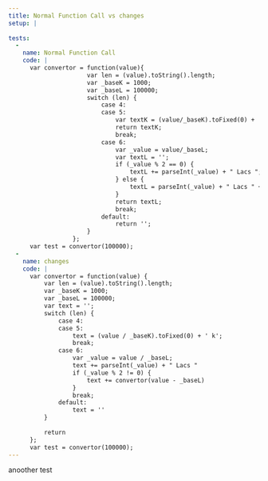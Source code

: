 ```yaml
---
title: Normal Function Call vs changes 
setup: |
  
tests:
  -
    name: Normal Function Call
    code: |
      var convertor = function(value){
                      var len = (value).toString().length;
                      var _baseK = 1000;
                      var _baseL = 100000;
                      switch (len) {
                          case 4:
                          case 5:
                              var textK = (value/_baseK).toFixed(0) + ' k';
                              return textK;
                              break;
                          case 6:
                              var _value = value/_baseL;
                              var textL = '';
                              if (_value % 2 == 0) {
                                  textL += parseInt(_value) + " Lacs ";
                              } else {
                                  textL = parseInt(_value) + " Lacs " + convertor(value - _baseL)
                              }
                              return textL;
                              break;
                          default:
                              return '';
                      }
                  };
      var test = convertor(100000);
  -
    name: changes 
    code: |
      var convertor = function(value) {
          var len = (value).toString().length;
          var _baseK = 1000;
          var _baseL = 100000;
          var text = '';
          switch (len) {
              case 4:
              case 5:
                  text = (value / _baseK).toFixed(0) + ' k';
                  break;
              case 6:
                  var _value = value / _baseL;
                  text += parseInt(_value) + " Lacs "
                  if (_value % 2 != 0) {
                      text += convertor(value - _baseL)
                  }
                  break;
              default:
                  text = ''
          }
      
          return 
      };
      var test = convertor(100000);
---
```

anoother test
